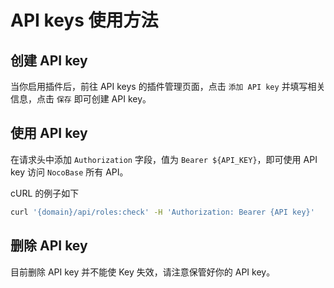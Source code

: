 # API keys 使用方法

## 创建 API key

当你启用插件后，前往 API keys 的插件管理页面，点击 `添加 API key` 并填写相关信息，点击 `保存` 即可创建 API key。

## 使用 API key

在请求头中添加 `Authorization` 字段，值为 `Bearer ${API_KEY}`，即可使用 API key 访问 `NocoBase` 所有 API。

cURL 的例子如下

```bash
curl '{domain}/api/roles:check' -H 'Authorization: Bearer {API key}'
```

## 删除 API key

目前删除 API key 并不能使 Key 失效，请注意保管好你的 API key。
